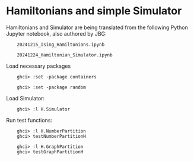 # Hamiltonians and simple Simulator

Hamiltonians and Simulator are being translated from the following Python Jupyter notebook, also authored by JBG:


        20241215_Ising_Hamiltonians.ipynb

        20241224_Hamiltonian_Simulator.ipynb

Load necessary packages

        ghci> :set -package containers

        ghci> :set -package random

Load Simulator:

        ghci> :l H.Simulator 

Run test functions:

        ghci> :l H.NumberPartition 
        ghci> testNumberPartitionH

        ghci> :l H.GraphPartition
        ghci> testGraphPartitionH